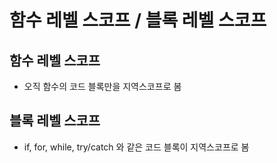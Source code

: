 # 함수 레벨 스코프 / 블록 레벨 스코프

## 함수 레벨 스코프
- 오직 함수의 코드 블록만을 지역스코프로 봄

## 블록 레벨 스코프
- if, for, while, try/catch 와 같은 코드 블록이 지역스코프로 봄